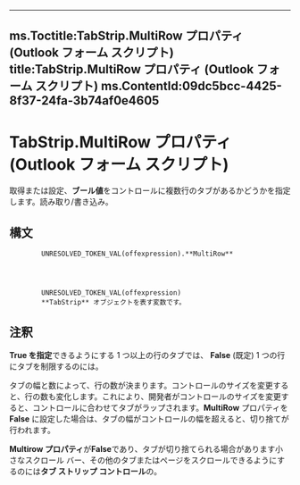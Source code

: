 

---
ms.Toctitle:TabStrip.MultiRow プロパティ (Outlook フォーム スクリプト)
title:TabStrip.MultiRow プロパティ (Outlook フォーム スクリプト)
ms.ContentId:09dc5bcc-4425-8f37-24fa-3b74af0e4605
---
# TabStrip.MultiRow プロパティ (Outlook フォーム スクリプト)




取得または設定、**ブール値**をコントロールに複数行のタブがあるかどうかを指定します。読み取り/書き込み。

## 構文

            UNRESOLVED_TOKEN_VAL(offexpression).**MultiRow**




            UNRESOLVED_TOKEN_VAL(offexpression)
            **TabStrip** オブジェクトを表す変数です。



## 注釈
**True を指定**できるようにする 1 つ以上の行のタブでは、 **False** (既定) 1 つの行にタブを制限するのには。



タブの幅と数によって、行の数が決まります。コントロールのサイズを変更すると、行の数も変化します。これにより、開発者がコントロールのサイズを変更すると、コントロールに合わせてタブがラップされます。**MultiRow** プロパティを **False** に設定した場合は、タブの幅がコントロールの幅を超えると、切り捨てが行われます。



**Multirow プロパティ**が**False**であり、タブが切り捨てられる場合があります小さなスクロール バー、その他のタブまたはページをスクロールできるようにするのには**タブ ストリップ コントロール**の。





